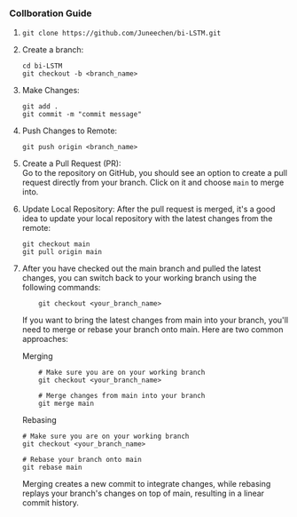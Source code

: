 ### Collboration Guide

1.  `git clone https://github.com/Juneechen/bi-LSTM.git`

2.  Create a branch:

        cd bi-LSTM
        git checkout -b <branch_name>

3.  Make Changes:

        git add .
        git commit -m "commit message"

4.  Push Changes to Remote:

        git push origin <branch_name>

5.  Create a Pull Request (PR):  
    Go to the repository on GitHub, you should see an option to create a pull request directly from your branch. Click on it and choose `main` to merge into.

6.  Update Local Repository:
    After the pull request is merged, it's a good idea to update your local repository with the latest changes from the remote:

        git checkout main
        git pull origin main

7.  After you have checked out the main branch and pulled the latest changes, you can switch back to your working branch using the following commands:

            git checkout <your_branch_name>

    If you want to bring the latest changes from main into your branch, you'll need to merge or rebase your branch onto main. Here are two common approaches:

    Merging

            # Make sure you are on your working branch
            git checkout <your_branch_name>

            # Merge changes from main into your branch
            git merge main

    Rebasing

        # Make sure you are on your working branch
        git checkout <your_branch_name>

        # Rebase your branch onto main
        git rebase main

    Merging creates a new commit to integrate changes, while rebasing replays your branch's changes on top of main, resulting in a linear commit history.
